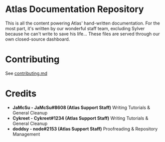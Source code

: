 # Atlas Documentation Repository

This is all the content powering Atlas' hand-written documentation. For the most part, it's written by our wonderful staff team, excluding Sylver because he can't write to save his life... These files are served through our own closed-source dashboard.

# Contributing

See [contributing.md](CONTRIBUTING.md)

# Credits

- **JaMcSu - JaMcSu#8608 (Atlas Support Staff)**
Writing Tutorials & General Cleanup
- **Cykreet - Cykreet#1234 (Atlas Support Staff)**
Writing Tutorials & General Cleanup
- **doddsy - node#2153 (Atlas Support Staff)**
Proofreading & Repository Management
